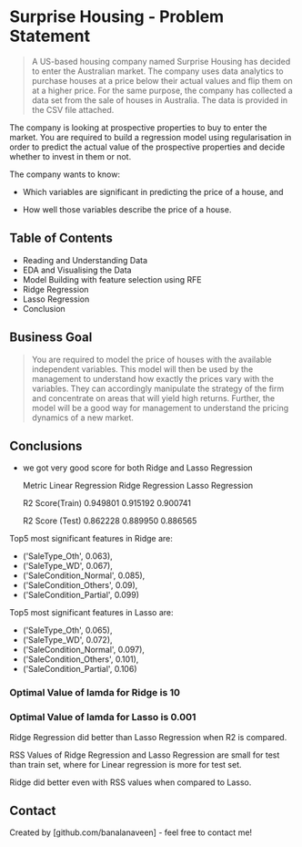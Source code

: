 # Surprise Housing - Problem Statement
> A US-based housing company named Surprise Housing has decided to enter the Australian market. The company uses data analytics to purchase houses at a price below their actual values and flip them on at a higher price. For the same purpose, the company has collected a data set from the sale of houses in Australia. The data is provided in the CSV file attached.

The company is looking at prospective properties to buy to enter the market. You are required to build a regression model using regularisation in order to predict the actual value of the prospective properties and decide whether to invest in them or not.

The company wants to know:

* Which variables are significant in predicting the price of a house, and

* How well those variables describe the price of a house.


## Table of Contents
* Reading and Understanding Data
* EDA and Visualising the Data
* Model Building with feature selection using RFE
* Ridge Regression
* Lasso Regression
* Conclusion

## Business Goal 

> You are required to model the price of houses with the available independent variables. This model will then be used by the management to understand how exactly the prices vary with the variables. They can accordingly manipulate the strategy of the firm and concentrate on areas that will yield high returns. Further, the model will be a good way for management to understand the pricing dynamics of a new market.

## Conclusions
- we got very good score for both Ridge and Lasso Regression

    Metric             Linear Regression  Ridge Regression  Lasso Regression
    
    R2 Score(Train)        0.949801            0.915192         0.900741
    
    R2 Score (Test)        0.862228            0.889950         0.886565 


Top5 most significant features in Ridge are:

* ('SaleType_Oth', 0.063),
* ('SaleType_WD', 0.067),
* ('SaleCondition_Normal', 0.085),
* ('SaleCondition_Others', 0.09),
* ('SaleCondition_Partial', 0.099)


Top5 most significant features in Lasso are:

* ('SaleType_Oth', 0.065),
* ('SaleType_WD', 0.072),
* ('SaleCondition_Normal', 0.097),
* ('SaleCondition_Others', 0.101),
* ('SaleCondition_Partial', 0.106)



### Optimal Value of lamda for Ridge is 10

### Optimal Value of lamda for Lasso is 0.001


Ridge Regression did better than Lasso Regression when R2 is compared.

RSS Values of Ridge Regression and Lasso Regression are small for test than train set, where for Linear regression is more for test set.

Ridge did better even with RSS values when compared to Lasso.



## Contact
Created by [github.com/banalanaveen] - feel free to contact me!



